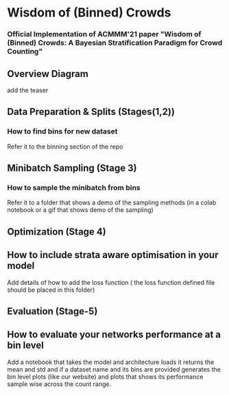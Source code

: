 # Wisdom of (Binned) Crowds
<!-- Add the arvix and conference paper link here -->

### Official Implementation of ACMMM'21 paper "Wisdom of (Binned) Crowds: A Bayesian Stratification Paradigm for Crowd Counting"

## Overview Diagram

add the teaser 

## Data Preparation & Splits (Stages(1,2))
### How to find bins for new dataset

Refer it to the binning section of the repo 

## Minibatch Sampling (Stage 3)
### How to sample the minibatch from bins

Refer it to a folder that shows a demo of the  sampling methods (in a colab notebook or a gif that shows demo of the sampling)

## Optimization (Stage 4)
## How to include strata aware optimisation in your model
Add details of how to add the loss function ( the loss function defined file should be placed in this folder) 

## Evaluation (Stage-5)
## How to evaluate your networks performance at a bin level 

Add a notebook that takes the model and architecture loads it returns the mean and std and if a dataset name and its bins are provided generates the bin level plots (like our website) and plots that shows its performance sample wise across the count range.
